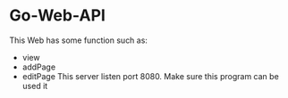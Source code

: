 # Go-Web-API
This Web has some function such as:
 - view
 - addPage
 - editPage
This server listen port 8080. Make sure this program can be used it
